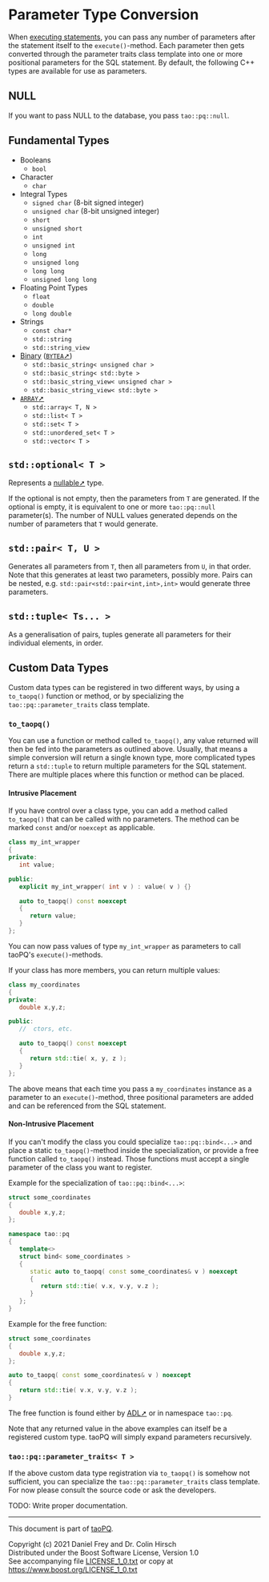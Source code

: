 # Parameter Type Conversion

When [executing statements](Statement.md), you can pass any number of parameters after the statement itself to the `execute()`-method.
Each parameter then gets converted through the parameter traits class template into one or more positional parameters for the SQL statement.
By default, the following C++ types are available for use as parameters.

## NULL

If you want to pass NULL to the database, you pass `tao::pq::null`.

## Fundamental Types

* Booleans
  * `bool`
* Character
  * `char`
* Integral Types
  * `signed char` (8-bit signed integer)
  * `unsigned char` (8-bit unsigned integer)
  * `short`
  * `unsigned short`
  * `int`
  * `unsigned int`
  * `long`
  * `unsigned long`
  * `long long`
  * `unsigned long long`
* Floating Point Types
  * `float`
  * `double`
  * `long double`
* Strings
  * `const char*`
  * `std::string`
  * `std::string_view`
* [Binary](Binary-Data.md) ([`BYTEA`➚](https://www.postgresql.org/docs/current/datatype-binary.html))
  * `std::basic_string< unsigned char >`
  * `std::basic_string< std::byte >`
  * `std::basic_string_view< unsigned char >`
  * `std::basic_string_view< std::byte >`
* [`ARRAY`➚](https://www.postgresql.org/docs/current/arrays.html)
  * `std::array< T, N >`
  * `std::list< T >`
  * `std::set< T >`
  * `std::unordered_set< T >`
  * `std::vector< T >`

## `std::optional< T >`

Represents a [nullable➚](https://en.wikipedia.org/wiki/Nullable_type) type.

If the optional is not empty, then the parameters from `T` are generated.
If the optional is empty, it is equivalent to one or more `tao::pq::null` parameter(s).
The number of NULL values generated depends on the number of parameters that `T` would generate.

## `std::pair< T, U >`

Generates all parameters from `T`, then all parameters from `U`, in that order.
Note that this generates at least two parameters, possibly more.
Pairs can be nested, e.g. `std::pair<std::pair<int,int>,int>` would generate three parameters.

## `std::tuple< Ts... >`

As a generalisation of pairs, tuples generate all parameters for their individual elements, in order.

## Custom Data Types

Custom data types can be registered in two different ways, by using a `to_taopq()` function or method, or by specializing the `tao::pq::parameter_traits` class template.

### `to_taopq()`

You can use a function or method called `to_taopq()`, any value returned will then be fed into the parameters as outlined above.
Usually, that means a simple conversion will return a single known type, more complicated types return a `std::tuple` to return multiple parameters for the SQL statement.
There are multiple places where this function or method can be placed.

#### Intrusive Placement

If you have control over a class type, you can add a method called `to_taopq()` that can be called with no parameters.
The method can be marked `const` and/or `noexcept` as applicable.

```c++
class my_int_wrapper
{
private:
   int value;

public:
   explicit my_int_wrapper( int v ) : value( v ) {}

   auto to_taopq() const noexcept
   {
      return value;
   }
};
```

You can now pass values of type `my_int_wrapper` as parameters to call taoPQ's `execute()`-methods.

If your class has more members, you can return multiple values:

```c++
class my_coordinates
{
private:
   double x,y,z;

public:
   //  ctors, etc.

   auto to_taopq() const noexcept
   {
      return std::tie( x, y, z );
   }
};
```

The above means that each time you pass a `my_coordinates` instance as a parameter to an `execute()`-method, three positional parameters are added and can be referenced from the SQL statement.

#### Non-Intrusive Placement

If you can't modify the class you could specialize `tao::pq::bind<...>` and place a static `to_taopq()`-method inside the specialization, or provide a free function called `to_taopq()` instead.
Those functions must accept a single parameter of the class you want to register.

Example for the specialization of `tao::pq::bind<...>`:

```c++
struct some_coordinates
{
   double x,y,z;
};

namespace tao::pq
{
   template<>
   struct bind< some_coordinates >
   {
      static auto to_taopq( const some_coordinates& v ) noexcept
      {
         return std::tie( v.x, v.y, v.z );
      }
   };
}
```

Example for the free function:

```c++
struct some_coordinates
{
   double x,y,z;
};

auto to_taopq( const some_coordinates& v ) noexcept
{
   return std::tie( v.x, v.y, v.z );
}
```

The free function is found either by [ADL➚](https://en.cppreference.com/w/cpp/language/adl) or in namespace `tao::pq`.

Note that any returned value in the above examples can itself be a registered custom type.
taoPQ will simply expand parameters recursively.

### `tao::pq::parameter_traits< T >`

If the above custom data type registration via `to_taopq()` is somehow not sufficient, you can specialize the `tao::pq::parameter_traits` class template.
For now please consult the source code or ask the developers.

TODO: Write proper documentation.

---

This document is part of [taoPQ](https://github.com/taocpp/taopq).

Copyright (c) 2021 Daniel Frey and Dr. Colin Hirsch<br>
Distributed under the Boost Software License, Version 1.0<br>
See accompanying file [LICENSE_1_0.txt](../LICENSE_1_0.txt) or copy at https://www.boost.org/LICENSE_1_0.txt

